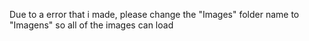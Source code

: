 Due to a error that i made, please change the "Images" folder name to "Imagens" so all of the images can load
